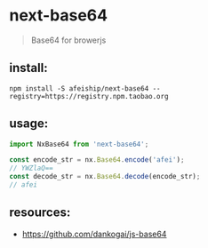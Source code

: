 # next-base64
> Base64 for browerjs

## install:
```shell
npm install -S afeiship/next-base64 --registry=https://registry.npm.taobao.org
```

## usage:
```js
import NxBase64 from 'next-base64';

const encode_str = nx.Base64.encode('afei');
// YWZlaQ==
const decode_str = nx.Base64.decode(encode_str);
// afei
```

## resources:
+ https://github.com/dankogai/js-base64
